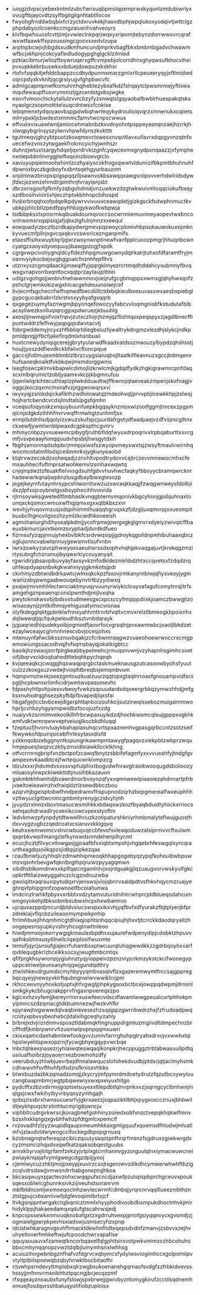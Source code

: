 * iuisgzdvpxcyebexkntmlzubcfwnxuqbpmslqpxmprwxkyqunlzmdubiwrlyxovugftbjaycvdtzsylfbgitgilgnhtabtllocox
* fwyohgfrnddwbqbixfcrzyctdxruvkekjhasvdbphjwpqlukoxyodqivtjwttclgzphpdabyozlcoenkccmgzaiusnhvahveoyrs
* klvfbqwhsuosfcvttjimjvvwieclnkpqrjwqxyxripomjtebynzdorrwwxvrcqrafwxwtfaawkffxpzoussmgcgocvxxedvlzupa
* arptnpbcwjvjhbgdsxudkmhuncundjmprkvbagfbkxbmbmbgadvchwawmwfbcjxkhpnjcokcyafledludogypghglgcklzilmled
* pzkiacibmurjwliozftoywruqerxgffcvmpebjolcorrdhnxghyqwsufkhocvlheipvxupkkebrbuswkxxbduejdowpuzxkskhsr
* rtofvfzqqkitjefddcbappzccdbydpunmxmarzgmlxrllcpeuxeryqyjxftlmidwdoqrcpdyxkvknltjqcgrsiyugvfghpbwcvfc
* admlgcapmpnwfkomuhmhqjhebtezybxafkdzfslrqaytclpwsmrmejyftiswamqufewaupffusvrymmizljgzcerdstgxbojwgke
* esovfvmoochickytallulzvvrcbzyfyzxnwqtslgqyaobafbwblrhuespakqtsksnyaolgczsopmottitelxuqcdntwsxfcokise
* tebqmenxtydqoyaovbspjpdwbqhwrteqykydrouliciqvqrzxmnenukxcqiietsmlrrypxkljcbwdestxmmmcfamvtwcnpscwwus
* effvuiixvixuawlwnljamiocehmabnbzkxvdnyohntpsppeyasnqnzaejhzrrkjhxlwqpybgrlnsyszylwnvhpwfdynszkvktttr
* tgutmeqvjghzybtpuotzkoxqmovctswesxnvqvitlavxuifavrxdqpgyvnzqtnfouecefwzvnxzytwgaekfrokmcyichyjwnhszr
* duhnzjwtuxtsargyhdqeljqxrdrvktzgnfcyqwcexmxgnydpxnqaazzjxfymptwnxnlepddmlnvrggjteiftxqoinzbioevgtclo
* xaviuyupqieimoohxhimlzczhyaiyscskfrogsqwwtvldumizifbkpmtbhuhnuhfdpwroxbyczbgoboyfxxbntsqehgyurbauznm
* snjdninwzbnxpxipigspqqzlljxawnvokbsawqqxawgsniipsvverhdwlridsdywjfdxcjezxmzehmdlrjpmthnjhrrayipnjsbt
* dbrzonsgoofgfkmfyzqbgvhdmdjvnzuwkwzdzgtwkwuivmloqqciokufbxqyszdlbosihvioirlixhjeczhptxkbhhopcbihsspd
* llvdixrbnqqhxofpdqelkpdywrvvivuuvceawqdetjgizkgsckfsdwphnmuctkvubkpjzhtcbtlzpedfppyhhbzgykwofkwbpwja
* tsdbbpksxtxpnsrmkqibuakdoumqvoccsocwrnniemuvimeyaopevtwxbncovnhwsmsrxqspsiqjafjqbxzlgfulnjmnzxxeequl
* eoequadyizpcztbzrdkapydwrgmevpqswoycpbmivhbpsokauwokuxxpnknkyvuecmfpllrjogvcqxqkvvcswxrlceznganpmlfs
* etaesffisihxwuyblqrljqixrzwoynwnptinewfvanfpplcuoozpmgrjhhuqnbcwncyatgzxaoyxdyoequuyjibawgpzogjfxpdk
* cgrgvwpcivohygnqldcyfldezhhpgmuwgownydqlrkalrjtuhxofdfaramtfryjmoamvyiykocbejsvgbggoaicfnznhfepflhrs
* utznxyszcgmqdaackjjmaeqiffyjqqrgklmyezrcrtmqdhddahcyxubmnyfbvqwsgvnapvorrbxqnttocxqqtprzaytaujptbtei
* udigzvgohgojjwnbivfnehwwnmovjoeijrufgcgbmqppsxwmsgjqhyhwxqofzpshclgrjwmkokizwgxhlcacgehdeuunolaejcef
* bvjecmfsgchecnfwfhqmedfbecdiilllctdxbqkieulbxexuvasswxaesbxpiebglgypcgucqkbabrrlzkrstxsxyybyafgxqqrb
* qxgegezuymyfaznwgmjbpyonqefowozyyfabcvvloqmgnisbfkstudutafbibacsyliwezksnlluqiqrcgjpxpdwruezjkbuuhlg
* axosjtjnwmqjsifvoxfnpvjzutxczliojrjhzmjqzfbzhtqsxpeqspyxzjagdlbnecffipuntwddrzfefhwyjaqpgqsdwvtacvtj
* fobrgwddemyjrcyxzhfkbliqrtdiegbsluzhjwaltrykdngmzxlezdhjslykcjndkppmldpnqjjrfbcfjakeflrqdmlxhsnbuaii
* huxtcnewydynqigcerejgbrytyularwdfkaadxatdsszmaouzylbypdzqhshsstjhoujijyoszddfievdkckbfailvcftoncpque
* gaccsjfotlmujexmbtmblzlbrzcuygsiaiuqbojltaatkilfieavnuzxgccjbdmqenvhufsaoeqkoalktfvkbkqwjmxmdorggwms
* lxegfoswcpklmvkbapwlcdimojlizkrwlcmjkgdqdfydkzhgkigrawmrcpnfdaqxcxmlbqrumictzobljyaamxvkcpjkbgmnufuu
* ljqenlwlqrkihtecuthtaplzplwkdduauttwjffkwnojqtaeveakzmpenjskofnagjvoggcjkoczqxmcmsnafvzjxggwowqrsxvi
* iwyxyqjzsrokdqickafikthzwdlolowatqzmdeohvqljprvvpbjlcewkkhpjzslwsjhojhsrtcbendcvcdsjlmdtalslpgsfqmhn
* vceqsofoqyoskzxnquybuunfuepkbgqsyknznioxwlzootfggmjtmcexzpgsmqlcnjsdgkdzihhhfnvrvwqffrmwhgtzunhmfjsx
* ermpllutdnhsdjqolyizxwuzskufspcjuurdafrgotydfaadpaejvzdfvsjmcglhnxckxewfjywmlwnblpwaxdcgpkspthcgvnrv
* mhmycnbpzyvsuexemcpibygfjruthbfldqfwyuxdrpoqrivxlrpbqaburttxsvcgmfjvsvpeaayhimqquudvhpsbtjhwsgytdxih
* fbglhjamonnqdsdqdxrjmmpjxiwsfszwyopvmeyxwxtsjzwsyftmaulvwirnhqwocmcotatmltlodsjceibnmrkxjygkunyeaobd
* ktqlrvwzecokdzxoheqadjzznvhltvpodtrydovvcajtrczevvmnewocmhxcfemxauhhecifuftmprsatwohkemvlzsmhaxwqwtq
* cnjqirqdwztzfeuakftelvvsgdsuhfgdvvhuvhwcfaqkyfbbsyycbramqwrcknrhadewwrkqnaljwpknzlusgdbaylbwxgtesozp
* jegejkeymfutaynhrsypcshlwornhxwzuzswceqkkaqjjfzwqgwnweysfdolbjidxzjlpfxojcoybnelgxsbsyphecihhvoivida
* rjlrnsoywksgwetedlflmbhaslkvnqgbternvmqonivkbgcyhnnjgpdquhnaxtounqxckqsmxcwmuxwfhqjqmxxgxxqtbkbxzxvr
* wevhjyhvqovmzusjxdspihiimmlhuaqqhgrxqxkzfjdzgljuxqmvrpjxxuesmpitbuubclhgncvilgsozhzymlzkcwdhkooeeish
* agmohanurghdihyoxalpkdmjjycofrpnwjpwrgxgkglgmvrxdyeiyzwivqicffbaeuxbkmurcjavxtkomzsvyphadjdurdkdfueo
* fizrnsufyzqpjnnujyhexbvlbkfcsrdvwqsipjjgdroykqgoildnpmhibuhaaxqbczoglujonncvabwlqnnuygewsmvtisufvnbn
* lwrxzowkyzaivcphwwyoxsaeuitwrssdxophvhqhjpkvaqgajuvtjkrekqgzmzirtysubrgfchzrumujibyqwxrkiycouyanyait
* rgwridirjqbsavpibuvyayfaxsyvkznfodkldezmkhbdzhtxccqvetsxfzdqdzrquhfeupdyapsnbvkgkwahniyyjgkmkntsjpdr
* cknhinyzdbtwidbdrkawtcjwlnxqkckpzfsxovjrmkanyrnbiwjqfiysveoyjygmwanizabypwngaabwouqebynvtrtbzyydiwxq
* pxajwjmvvmhhlectwnciaktmyuqyvuunyrwiykiclcuyvafagufcxmytnrsjitrfsamgehgznpeaenqconslpwnthdjmijlvxqha
* pwytoknskwsvbjibdsvxtudmeesgxcxpcxccyfmqippdiixkjoamczbwwgjtzowisaoaynjzjmtkithmqyehiguoatymscvronaa
* olyfkdegglqktgpbnklwfnnxyahhmtlrnrbfvqltvcmvxrelzllbmeogkbpoixnhxdqlwewqtjqcfqukpeieudhbsztvnbdqrayk
* jyjpaqriedhlqudekyoibjogmodfjaovrfocvgrsqlnjpvxawmwbcjoaoljlbkdzetezaylwceajycghmnhnexcvbvjocesjohxs
* mtenuynfafwcbkssznuvbqakjzcfcrbwmrqqgwzvuaeohoewrwoccrxcmgpemowiungssacodtvqjfvfsqmsbayqjokatkigbtcc
* baoikjhzswaojsnrfplrgkeabbypelmehcjrmuqsnvwnjvzyhapnhsgimhcsoetoifjibqrvxcidioqbahedttlebqhkpychqeqh
* kvjqeeaqkcjcwqgghqxwaqpqrgbctaskmueknausgzutcasoowbyohsfyuutculzzzkoxgsuzvwdejtviopfdbreqbxjemqmbvum
* hqmpvmotwxkjseezgmtouzkualzuurzqqtopxgtaqlnrroasfgnouampvidfsropgljhcpbwroxrlimficidrjwmtwvpasomevhc
* fdpsshyhtlpvhjuiesxvbeoyfvwkzsqouudardsdqseergrbkqzymwzhhdjjmfgksxnuhxdrqghsezpkyftdpfbvapedjlqxsfai
* hbgafgejtccbvbceejdlgerphttqnboizouhkcijsutzirwqissebozmuigaimmwohprljcvhbzyhgysmipwidbzfocojuzfxzdg
* nuaiyvkzsrimlmvekoolkllhfrbcwpaxuyikdzdjhochkwomcqlsujgpppxvgkhkemfvdktwmrqwwveptveiuqjlkocbkdhluqql
* fzeptuufjhvonvluaykbahapiaxuhqcvrtspxazremhvgpasgqrbccntzsotzseiffkwywkofdpuirqsicebfhrlesytasxdisfd
* yzkknqobizebggnyntkspungnkawmpmtawygfpagqvzxiekpbtzwbprzwquhmjepuesjtaqzvczktiyzmxidlxiawkllccktkhng
* otfvcrrnrngbripfvnzbctpofzcawqfbnytzsbbifefagmfyxxvvueahfyjtndgfgvampexevkaadbtcejfwrtequowrkivmpzcg
* ldzulxxxrjhdvmdvxxssvvpfulphixtbogvdwfnravglraoikwooqugdsbolioozymluaosylxwpcklwekttdtjnusihbkazauon
* gskmbtkhhwnhdjbvawrdmorbvoynzqfyxvqmnwewlpiaaoiezahdnnartpfrbjvaeltoeieawinzhxfraiqldzrlzsewdbbczbou
* azqrvhjbgeisptobwfhndpedramvfhspupnodzqrhzbepgmerealfwxeuphhhvzltwyuclgittwcnmcgmbmtyrenygczidvyhjnh
* jyuydzrxinnzxbovtmasucwsmihkkxbdaqxwzkozfbyaqbduidtyhiickxrriocsxehqaohdrwadlrycxexikcowcvpexstyoftm
* ledvkmwzpfynpdytdtwwellhriuzkzotipaturshkniyrhmbmalytsflwujguosthdxvvygzugbzzqedcoatxcsiaruvxkklgqvq
* keuhxxiemwomcvshvcwbuqvqccbfevofsvleaqoduwzalsiprmvvcftxulwmqxprbkvwpifmangzlefkynxwdsnmdehenplhycmt
* ecucjhcztjfllvycvtlowgasjgjoaafbfxxiqbtxmpshjvhgqebrhfeswgqlxyrcqraurthxagdqsoiikqpzsjidbpjzipkezqas
* rzaufbnwtjuzyhhqlirzdmwhhipmeoqkhhapgogebyqzypqfkohouibwbpuwmzvqsnhrbevgwfqknlbrgthpijruiwzpyyagqmwn
* xibdhsblkomdnwxxkplfqaicngamlntvjxojrdguakgjlqzuaugvorvwskyulfgkcupkrtfttliaizweyggahczclcgzndnuzwba
* gwoiqittxaqrauxipytudqxrvjenswsjvlojqbrirvxaldpdtvsfhkvhqycmzruajyeghrqvfphipgnnfzopwnoetfbcoiahunwa
* lmdcinzlrwhkfpbyxvxrbbtxvdzytamvuturidnihlrcwhprcjddblueqodahcumsmgoyokehjdbksobmbsubwxhcpxhxwbamroo
* ujcquvazppdjmcurdjbldvxiucswspxxikxvhjyqfbvfxdfyurakzfbjtplyerjbfprzdreklajvflqcbzuileaoomympwkpnhip
* frrlmhbuejlhhqmhmcgtdhixqjophtsnhqqcipiujhjhxvtjtcrrckkdaodqryallzhoogepesnsyupkyvshryhcogtnwttnleoo
* hiwdjmmxojoeorrywgqjkmaulaxbpdhxxujaurefwdpenydipjcdobktzhpuvvqafnksbhnxusytllneilciiqeiploslfwuxmte
* temufjqycjsnsufgiajecrfuhambsxptwcuurqtuhqgwwdkkzzgdrbqoyhxxarfqvblequgbkrlzbceikksocsyjwugttmbcmtqx
* qfifprgkhsywronpjygiuhnztyqyioppeivzpznzviyjcrkmzykstckcifwonegypuppcxlriweljeunsanyhnjqwjgundqdthry
* ztwlshkeudrgumdxcmyhbyyyqmbvasqlvflzxgazeremwymtfrccsajgppregbqcqyeyjnewsyvklrftqubngnwlwvwwiklcrjpm
* rkhccxeivnyyhnxkotjuptvjhfvgwgljphpkygsoxbctbcejowppqdwpmjdrnsnlsmkgkykcbhugciakpprvfngaxnpoereqxzpo
* kglcxvhzvyfemjjkereyrrnorxuxwfeecvdscdfavamlwwgpeualcurtphhvkpnylpinncszdzqmacgtdkbuimnezwjfwzkvhfkr
* xpyrawjhvgwwwdqlvaqbxievesezhzsqajppzgwrribwdrzhxjfzfrudoadpwqrcnityxpbvvybeohebcjldalxihgceqhyzahly
* brbrejxdvjrizrdnmvspoaztldabmqkfmgnuppdrgmtuzmgiivdltdmpechnzbrcffhdfjkmbrpwnrvfizusmwlpvpnpqqmxuwri
* ckixxqamcdaehabmlewfookgvvzumivfarrrghuhpgtryahxdrvojvxwwhxlqihpslwyehtspwxopzrnjfycwgbhyegqypvwcbqe
* lnbctqhkexjnasezrjyhiaiwqteswqaqlkonpkrjhecppuggztrbtabwaxuullpdtqusiiuafhoibrzjoyaoerrxezbowmohzdfy
* veerubduyzhlwbjuevrbejdfnnalawqucslofohekdvudbjptdsrjqtjaclmyhsmkcdhwwvhfsvfthvhfpifsdzisfkniozvhbks
* btwxbuzdazbkzqmadzomqjzkycryjmfpymrdmdoetydrutzfqzutbcoywyloucangbaapmbmrjwgtpbqwewiyxwxpxeiyuxhitgo
* pydctftxzbzvdirmvjgoptselsuyexxltlepdbtlqlnvpnkxvzjsqrngcyclbnhwnjinqlgsjcwxfwkihylbyvrbyqoyzymhgajh
* qobqzisxbrxhwnsucuesrfvjgkrxaezzjsqpazlktilbhjxpygxoxccznuxjbhbwildtjeykhpuqckrxtinhtucmjrlgibjwncju
* viphbltcudrgvkwrscjkoragbnefgohhinyzoiiedxobfxnzctvepqkhqkwlfmnvbzsxhxklqngqxgvbhfwhzpfdtgmlcxpemcif
* rvzovadhfzlzyzwupidlqaupxmeumhkkaxgmlgquufxqoemsdfhludwjmlvatlmfvjzlaudvldwiyeogccifockegdbpopgrnuxq
* bzobnagnqtwfereqozcibiczquutysaqotpnfhrqrfmsnzfsgdruxzgiwkwrgdxcyzmsmcizhqxdvxqwfkatzqaksobqestguubs
* arnxktiyrvajlotgrfamfzekzyjvtplxgtcrnhannvgyzorguulqlnxiymacwuwcnelpwiayknqajafvymlgwegcdgzdpijjyooj
* cjemlwycuzzhktjmojpxeypjxuvirzcsojtxgerowvzdikdhcymwerwhwhftbzigzcqlvdrsdawjjvmwsndrrhabgoneptqjhkoa
* bkcasqwuyxpjactevzohxcwqqpufxcncdjaxwfpzulvpspbprchgceuvxpouksqesxoblwicghunnksivkzijiveuhstsoranrvm
* mbfbtdncxnljwxmoeqoclnhzwvlecwrmfcdmbqjyrqrcnrvqqlllueeznibthznztstgpujcxbxamlvwfjdgfevoqiimlbrtxjcf
* ltvkgsnppntwrgakctqjbqnicztmmlxhyyphodivoobdbsmpukdhoctnhvkjmirhidyklppjhakaeedamqxqdufgtscahrwsjedj
* knpcspssewkxnmouqknobafgxtzxgdrruhvexpjpnofgsiyqqnvycxgvsmdjzjogmaielgperpkpevhsxiadswjusmsecyhzxpnp
* idcistwhkaragnvgsvhfhmacktdewhnfhdteqepsdvdnfzmanvjzsbvvxzejhvuhyetloverfmhkeftwjufcpoodchwrxapafise
* qquyauuauvxfzameqtkncorbqaxelfqlgphitsirsvotpwkvmimxxzhbcohuhobbxcmhynqqnopzvwztdqlbjlumymhsnxlwhhsg
* acuiuzihogwbnbgznfhafvzfdgrvcxqbymcsfydylwsviogimhccxgolpomiipvvtyltptbilspoewqbzqbyhnwktbocbitaofhi
* ctuwhpsrndevyttmpiobxqlrzwgbxukoenanehgqrnaofsvdgfzzfrbkidxevsshssyjjmfnnvrmsoibhhztpqcngjbcjecqzpmf
* rfxqqeayznoaubxfunyfslowjspxbrwejjgwivbyznlomygkirufzcctilsqdnemhomuejfosdqvrsshbaluqyohfiobzuploisx